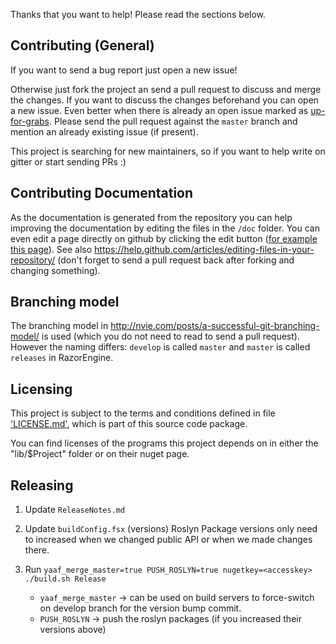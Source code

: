 ﻿Thanks that you want to help! Please read the sections below.

## Contributing (General)

If you want to send a bug report just open a new issue!

Otherwise just fork the project an send a pull request to discuss and merge the changes.
If you want to discuss the changes beforehand you can open a new issue.
Even better when there is already an open issue marked as [up-for-grabs](https://github.com/Antaris/RazorEngine/labels/up-for-grabs).
Please send the pull request against the `master` branch and mention an already existing issue (if present).

This project is searching for new maintainers, so if you want to help write on gitter or start sending PRs :)

## Contributing Documentation

As the documentation is generated from the repository you can help improving the documentation by editing the files in the `/doc` folder.
You can even edit a page directly on github by clicking the edit button ([for example this page](https://github.com/Antaris/RazorEngine/blob/master/CONTRIBUTING.md)).
See also https://help.github.com/articles/editing-files-in-your-repository/ 
(don't forget to send a pull request back after forking and changing something).

## Branching model

The branching model in http://nvie.com/posts/a-successful-git-branching-model/ is used (which you do not need to read to send a pull request).
However the naming differs: `develop` is called `master` and `master` is called `releases` in RazorEngine.

## Licensing

This project is subject to the terms and conditions defined in file ['LICENSE.md'](https://github.com/Antaris/RazorEngine/blob/master/LICENSE.md), which is part of this source code package.

You can find licenses of the programs this project depends on in either the "lib/$Project" folder or on their nuget page.


## Releasing

1. Update `ReleaseNotes.md`
2. Update `buildConfig.fsx` (versions)
   Roslyn Package versions only need to increased when we changed public API or when we made changes there.

3. Run `yaaf_merge_master=true PUSH_ROSLYN=true nugetkey=<accesskey> ./build.sh Release`
   - `yaaf_merge_master` -> can be used on build servers to force-switch on develop branch for the version bump commit.
   - `PUSH_ROSLYN` -> push the roslyn packages (if you increased their versions above)
